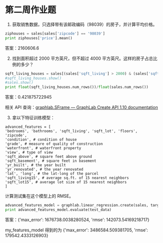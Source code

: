 # 第二周作业题

1. 获取销售数据，只选择带有该邮政编码（98039）的房子，并计算平均价格。

```py
ziphouses = sales[sales['zipcode'] == '98039']
print ziphouses['price'].mean()
```

答案：2160606.6

2. 找到面积超过 2000 平方英尺，但不超过 4000 平方英尺。这样的房子占总比例的多少？

```py
sqft_living_houses = sales[(sales['sqft_living'] > 2000) & (sales['sqft_living'] <= 4000)]
#sqft_living_houses.show()
#sales.show()
print float(sqft_living_houses.num_rows())/float(sales.num_rows())
```

答案：0.421875722945

相关 API 查询：[graphlab.SFrame — GraphLab Create API 1.10 documentation](https://turi.com/products/create/docs/generated/graphlab.SFrame.html)

3. 拿以下特征训练模型：

```
advanced_features = [
'bedrooms', 'bathrooms', 'sqft_living', 'sqft_lot', 'floors', 'zipcode',
'condition', # condition of house
'grade', # measure of quality of construction
'waterfront', # waterfront property
'view', # type of view
'sqft_above', # square feet above ground
'sqft_basement', # square feet in basement
'yr_built', # the year built
'yr_renovated', # the year renovated
'lat', 'long', # the lat-long of the parcel
'sqft_living15', # average sq.ft. of 15 nearest neighbors
'sqft_lot15', # average lot size of 15 nearest neighbors 
]
```

计算测试集在这个模型上的 RMSE。

```py
advanced_features_model = graphlab.linear_regression.create(sales, target='price', features=advanced_features, validation_set=None)
print advanced_features_model.evaluate(test_data)
```

答案：{'max_error': 1676738.0038280524, 'rmse': 142073.54169218717}

my_features_model 得到的为 {'max_error': 3486584.509381705, 'rmse': 179542.4333126903}